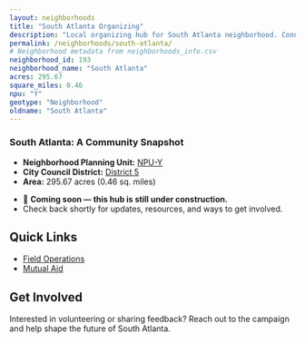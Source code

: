 ```yaml
---
layout: neighborhoods
title: "South Atlanta Organizing"
description: "Local organizing hub for South Atlanta neighborhood. Connect with field operations, mutual aid, and community organizing efforts."
permalink: /neighborhoods/south-atlanta/
# Neighborhood metadata from neighborhoods_info.csv
neighborhood_id: 193
neighborhood_name: "South Atlanta"
acres: 295.67
square_miles: 0.46
npu: "Y"
geotype: "Neighborhood"
oldname: "South Atlanta"
---
```


### **South Atlanta: A Community Snapshot**

  * **Neighborhood Planning Unit:** [NPU-Y](https://www.atlantaga.gov/government/departments/city-planning/neighborhood-planning-units/neighborhood-and-npu-contacts)
  * **City Council District:** [District 5](https://citycouncil.atlantaga.gov/council-members/antonio-lewis)
  * **Area:** 295.67 acres (0.46 sq. miles)

- 🚧 **Coming soon — this hub is still under construction.**
- Check back shortly for updates, resources, and ways to get involved.

## Quick Links

- [Field Operations](./field-ops/)
- [Mutual Aid](./mutual-aid/)

## Get Involved

Interested in volunteering or sharing feedback? Reach out to the campaign and help shape the future of South Atlanta.
